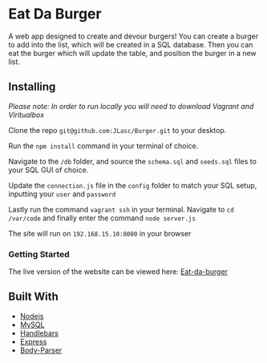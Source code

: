 # Eat Da Burger

A web app designed to create and devour burgers! You can create a burger to add into the list, which will be created in a SQL database. Then you can eat the burger which will update the table, and position the burger in a new list. 

## Installing

*Please note: In order to run locally you will need to download Vagrant and Viritualbox*

Clone the repo `git@github.com:JLasc/Burger.git` to your desktop. 

Run the `npm install` command in your terminal of choice. 

Navigate to the `/db` folder, and source the `schema.sql` and `seeds.sql` files to your SQL GUI of choice.

Update the `connection.js` file in the `config` folder to match your SQL setup, inputting your `user` and `password`

Lastly run the command `vagrant ssh` in your terminal. Navigate to `cd /var/code` and finally enter the command `node server.js`

The site will run on `192.168.15.10:8080` in your browser

### Getting Started

The live version of the website can be viewed here: [Eat-da-burger](https://radiant-lake-77743.herokuapp.com/)

## Built With

* [Nodejs](https://nodejs.org/en/)
* [MySQL](https://www.npmjs.com/package/mysql)
* [Handlebars](https://www.npmjs.com/package/handlebars) 
* [Express](https://www.npmjs.com/package/express) 
* [Body-Parser](https://www.npmjs.com/package/body-parser) 


